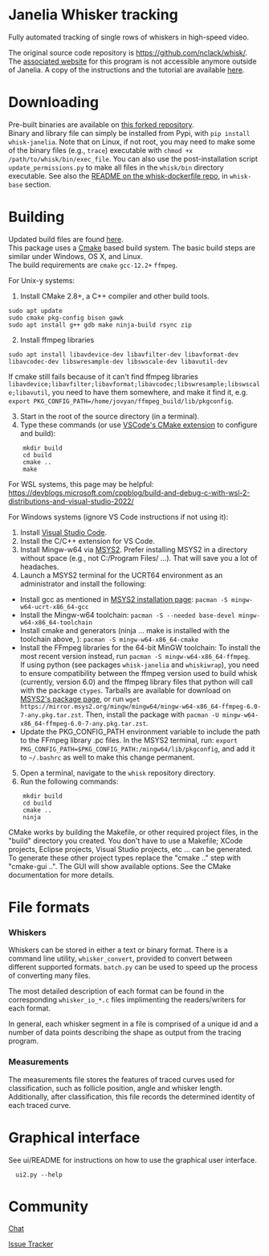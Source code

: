 Janelia Whisker tracking
========================
Fully automated tracking of single rows of whiskers in high-speed video.  

The original source code repository is https://github.com/nclack/whisk/.    
The [associated website](http://openwiki.janelia.org/wiki/display/MyersLab/Whisker+Tracking) for this program is not accessible anymore outside of Janelia. 
A copy of the instructions and the tutorial are available [here](https://github.com/wanglab-neuro/whisk-dockerfile/tree/main/context/wiki).

Downloading
===========
Pre-built binaries are available on [this forked repository](https://github.com/vncntprvst/whisk/tree/master/whisk/bin).  
Binary and library file can simply be installed from Pypi, with `pip install whisk-janelia`.  Note that on Linux, if not root, you may need to make some of the binary files (e.g., `trace`) executable with `chmod +x /path/to/whisk/bin/exec_file`. You can also use the post-installation script `update_permissions.py` to make all files in the `whisk/bin` directory executable.
See also the [README on the whisk-dockerfile repo](https://github.com/wanglab-neuro/whisk-dockerfile), in `whisk-base` section.  

Building
========
Updated build files are found [here](https://github.com/vncntprvst/whisk/).  
This package uses a [Cmake][] based build system.  The basic build steps are similar under Windows, OS X, and Linux.  
The build requirements are `cmake` `gcc-12.2+` `ffmpeg`.

For Unix-y systems:

1. Install CMake 2.8+, a C++ compiler and other build tools.
```
sudo apt update
sudo cmake pkg-config bison gawk
sudo apt install g++ gdb make ninja-build rsync zip
```
2. Install ffmpeg libraries
```
sudo apt install libavdevice-dev libavfilter-dev libavformat-dev libavcodec-dev libswresample-dev libswscale-dev libavutil-dev
```
If cmake still fails because of it can't find ffmpeg libraries `libavdevice;libavfilter;libavformat;libavcodec;libswresample;libswscale;libavutil`, you need to have them somewhere, and make it find it, e.g. `export PKG_CONFIG_PATH=/home/jovyan/ffmpeg_build/lib/pkgconfig`.

3. Start in the root of the source directory (in a terminal).
6. Type these commands (or use [VSCode's CMake extension](https://marketplace.visualstudio.com/items?itemName=ms-vscode.cmake-tools) to configure and build):
```
    mkdir build
    cd build
    cmake ..
    make
```

For WSL systems, this page may be helpful:
https://devblogs.microsoft.com/cppblog/build-and-debug-c-with-wsl-2-distributions-and-visual-studio-2022/

For Windows systems (ignore VS Code instructions if not using it):

1. Install [Visual Studio Code](https://code.visualstudio.com/download).
2. Install the C/C++ extension for VS Code. 
3. Install Mingw-w64 via [MSYS2](https://www.msys2.org/). Prefer installing MSYS2 in a directory without space (e.g., not C:/Program Files/ ...). That will save you a lot of headaches.
4. Launch a MSYS2 terminal for the UCRT64 environment as an administrator and install the following:  
* Install gcc as mentioned in [MSYS2 installation page](https://www.msys2.org/): `pacman -S mingw-w64-ucrt-x86_64-gcc`   
* Install the Mingw-w64 toolchain: `pacman -S --needed base-devel mingw-w64-x86_64-toolchain`
* Install cmake and generators (ninja ... make is installed with the toolchain above, ): `pacman -S mingw-w64-x86_64-cmake`
* Install the FFmpeg libraries for the 64-bit MinGW toolchain: 
     To install the most recent version instead, run `pacman -S mingw-w64-x86_64-ffmpeg`.  
     If using python (see packages `whisk-janelia` and `whiskiwrap`), you need to ensure compatibility between the ffmpeg version used to build whisk (currently, version 6.0) and the ffmpeg library files that python will call with the package `ctypes`. Tarballs are available for download on [MSYS2's package page](https://packages.msys2.org/package/mingw-w64-x86_64-ffmpeg), or run `wget https://mirror.msys2.org/mingw/mingw64/mingw-w64-x86_64-ffmpeg-6.0-7-any.pkg.tar.zst`. Then, install the package with  `pacman -U mingw-w64-x86_64-ffmpeg-6.0-7-any.pkg.tar.zst`.    
* Update the PKG_CONFIG_PATH environment variable to include the path to the FFmpeg library .pc files. In the MSYS2 terminal, run: `export PKG_CONFIG_PATH=$PKG_CONFIG_PATH:/mingw64/lib/pkgconfig`, and add it to `~/.bashrc` as well to make this change permanent.
5. Open a terminal, navigate to the `whisk` repository directory.
6. Run the following commands:  
```
    mkdir build
    cd build
    cmake ..
    ninja
```  

CMake works by building the Makefile, or other required project files, in the "build" directory you created.  You don't have to use a Makefile; XCode projects,
Eclipse projects, Visual Studio projects, etc ... can be generated.  To generate these other project types replace the "cmake .." step with "cmake-gui ..".  The
GUI will show available options.  See the CMake documentation for more details.

[Cmake]: http://www.cmake.org


File formats
============

### Whiskers

Whiskers can be stored in either a text or binary format.  There is a command line utility, `whisker_convert`, provided to convert between different
supported formats. `batch.py` can be used to speed up the process of converting many files.

The most detailed description of each format can be found in the corresponding `whisker_io_*.c` files implimenting the readers/writers for each format.

In general, each whisker segment in a file is comprised of a unique id and a number of data points describing the shape as output from the tracing program.

### Measurements 

The measurements file stores the features of traced curves used for classification, such as follicle position, angle and whisker length.
Additionally, after classification, this file records the determined identity of each traced curve.

Graphical interface
===================

See ui/README for instructions on how to use the graphical user interface.

      ui2.py --help

Community
=========

[Chat](https://discord.gg/Y7QJerr)

[Issue Tracker](https://github.com/nclack/whisk/issues)

